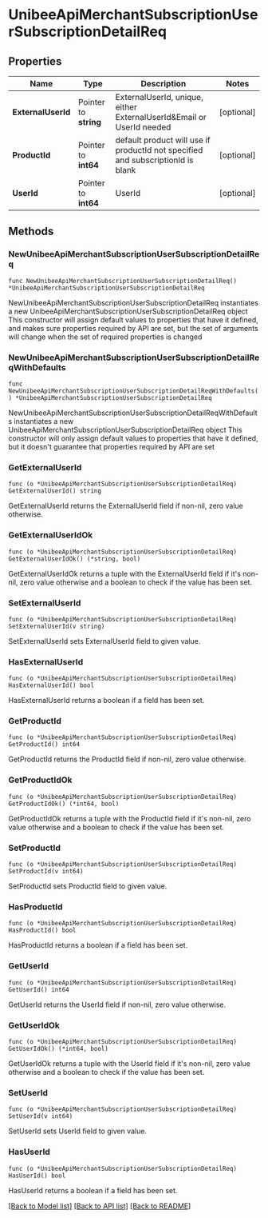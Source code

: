 # UnibeeApiMerchantSubscriptionUserSubscriptionDetailReq

## Properties

Name | Type | Description | Notes
------------ | ------------- | ------------- | -------------
**ExternalUserId** | Pointer to **string** | ExternalUserId, unique, either ExternalUserId&amp;Email or UserId needed | [optional] 
**ProductId** | Pointer to **int64** | default product will use if productId not specified and subscriptionId is blank | [optional] 
**UserId** | Pointer to **int64** | UserId | [optional] 

## Methods

### NewUnibeeApiMerchantSubscriptionUserSubscriptionDetailReq

`func NewUnibeeApiMerchantSubscriptionUserSubscriptionDetailReq() *UnibeeApiMerchantSubscriptionUserSubscriptionDetailReq`

NewUnibeeApiMerchantSubscriptionUserSubscriptionDetailReq instantiates a new UnibeeApiMerchantSubscriptionUserSubscriptionDetailReq object
This constructor will assign default values to properties that have it defined,
and makes sure properties required by API are set, but the set of arguments
will change when the set of required properties is changed

### NewUnibeeApiMerchantSubscriptionUserSubscriptionDetailReqWithDefaults

`func NewUnibeeApiMerchantSubscriptionUserSubscriptionDetailReqWithDefaults() *UnibeeApiMerchantSubscriptionUserSubscriptionDetailReq`

NewUnibeeApiMerchantSubscriptionUserSubscriptionDetailReqWithDefaults instantiates a new UnibeeApiMerchantSubscriptionUserSubscriptionDetailReq object
This constructor will only assign default values to properties that have it defined,
but it doesn't guarantee that properties required by API are set

### GetExternalUserId

`func (o *UnibeeApiMerchantSubscriptionUserSubscriptionDetailReq) GetExternalUserId() string`

GetExternalUserId returns the ExternalUserId field if non-nil, zero value otherwise.

### GetExternalUserIdOk

`func (o *UnibeeApiMerchantSubscriptionUserSubscriptionDetailReq) GetExternalUserIdOk() (*string, bool)`

GetExternalUserIdOk returns a tuple with the ExternalUserId field if it's non-nil, zero value otherwise
and a boolean to check if the value has been set.

### SetExternalUserId

`func (o *UnibeeApiMerchantSubscriptionUserSubscriptionDetailReq) SetExternalUserId(v string)`

SetExternalUserId sets ExternalUserId field to given value.

### HasExternalUserId

`func (o *UnibeeApiMerchantSubscriptionUserSubscriptionDetailReq) HasExternalUserId() bool`

HasExternalUserId returns a boolean if a field has been set.

### GetProductId

`func (o *UnibeeApiMerchantSubscriptionUserSubscriptionDetailReq) GetProductId() int64`

GetProductId returns the ProductId field if non-nil, zero value otherwise.

### GetProductIdOk

`func (o *UnibeeApiMerchantSubscriptionUserSubscriptionDetailReq) GetProductIdOk() (*int64, bool)`

GetProductIdOk returns a tuple with the ProductId field if it's non-nil, zero value otherwise
and a boolean to check if the value has been set.

### SetProductId

`func (o *UnibeeApiMerchantSubscriptionUserSubscriptionDetailReq) SetProductId(v int64)`

SetProductId sets ProductId field to given value.

### HasProductId

`func (o *UnibeeApiMerchantSubscriptionUserSubscriptionDetailReq) HasProductId() bool`

HasProductId returns a boolean if a field has been set.

### GetUserId

`func (o *UnibeeApiMerchantSubscriptionUserSubscriptionDetailReq) GetUserId() int64`

GetUserId returns the UserId field if non-nil, zero value otherwise.

### GetUserIdOk

`func (o *UnibeeApiMerchantSubscriptionUserSubscriptionDetailReq) GetUserIdOk() (*int64, bool)`

GetUserIdOk returns a tuple with the UserId field if it's non-nil, zero value otherwise
and a boolean to check if the value has been set.

### SetUserId

`func (o *UnibeeApiMerchantSubscriptionUserSubscriptionDetailReq) SetUserId(v int64)`

SetUserId sets UserId field to given value.

### HasUserId

`func (o *UnibeeApiMerchantSubscriptionUserSubscriptionDetailReq) HasUserId() bool`

HasUserId returns a boolean if a field has been set.


[[Back to Model list]](../README.md#documentation-for-models) [[Back to API list]](../README.md#documentation-for-api-endpoints) [[Back to README]](../README.md)


